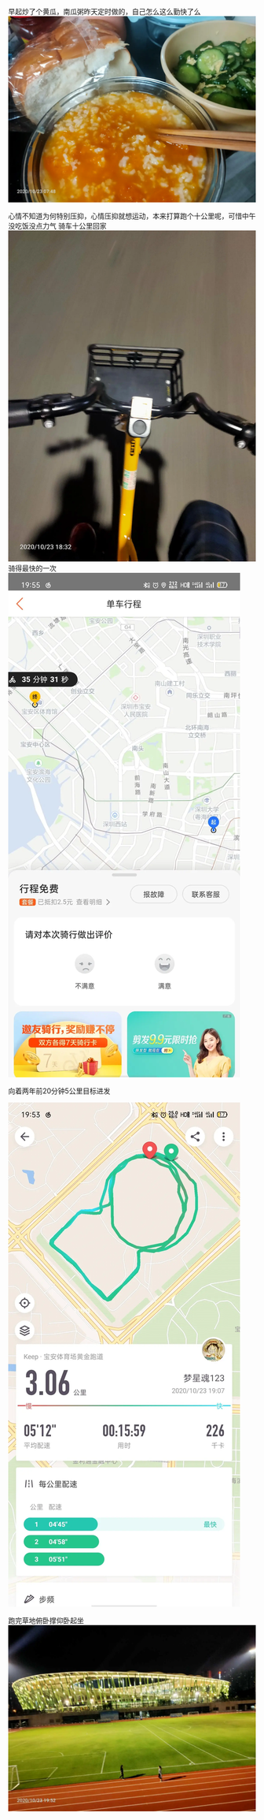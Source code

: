 早起炒了个黄瓜，南瓜粥昨天定时做的，自己怎么这么勤快了么
![](../../img/6904315-be5a88e378784f45.jpg)

心情不知道为何特别压抑，心情压抑就想运动，本来打算跑个十公里呢，可惜中午没吃饭没点力气
骑车十公里回家![](../../img/6904315-6f5865c2299a2d3f.jpg)
骑得最快的一次
![](../../img/6904315-d2318d23a636df9a.jpg)

向着两年前20分钟5公里目标进发

![](../../img/6904315-15e1bf87fae23d86.jpg)

跑完草地俯卧撑仰卧起坐
![](../../img/6904315-d23c773e40b41611.jpg)
